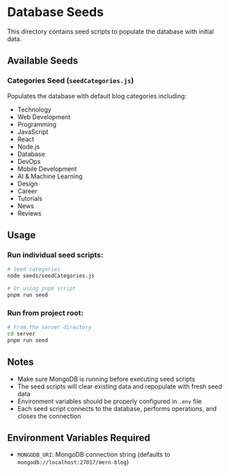# Database Seeds

This directory contains seed scripts to populate the database with initial data.

## Available Seeds

### Categories Seed (`seedCategories.js`)
Populates the database with default blog categories including:
- Technology
- Web Development
- Programming
- JavaScript
- React
- Node.js
- Database
- DevOps
- Mobile Development
- AI & Machine Learning
- Design
- Career
- Tutorials
- News
- Reviews

## Usage

### Run individual seed scripts:
```bash
# Seed categories
node seeds/seedCategories.js

# Or using pnpm script
pnpm run seed
```

### Run from project root:
```bash
# From the server directory
cd server
pnpm run seed
```

## Notes

- Make sure MongoDB is running before executing seed scripts
- The seed scripts will clear existing data and repopulate with fresh seed data
- Environment variables should be properly configured in `.env` file
- Each seed script connects to the database, performs operations, and closes the connection

## Environment Variables Required

- `MONGODB_URI`: MongoDB connection string (defaults to `mongodb://localhost:27017/mern-blog`)
